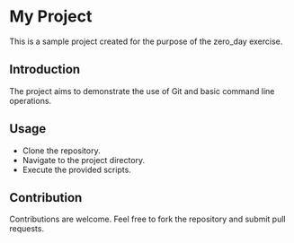 # My Project

This is a sample project created for the purpose of the zero_day exercise.

## Introduction

The project aims to demonstrate the use of Git and basic command line operations.

## Usage

- Clone the repository.
- Navigate to the project directory.
- Execute the provided scripts.

## Contribution

Contributions are welcome. Feel free to fork the repository and submit pull requests.


